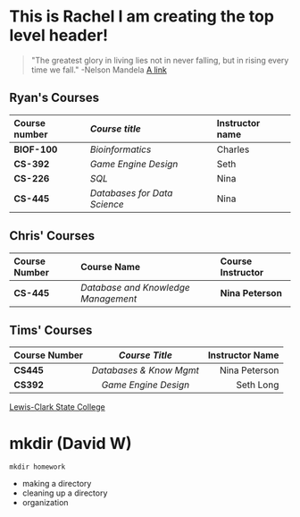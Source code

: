 # This is Rachel I am creating the top level header!
> "The greatest glory in living lies not in never falling, but in rising every time we fall." -Nelson Mandela
[A link](https://xkcd.com/)

## Ryan's Courses
| **Course number** | _Course title_ | Instructor name |
| :-----------------|:---------------| :---------------|
| **BIOF-100**          | _Bioinformatics_ | Charles          |
| **CS-392**            | _Game Engine Design_ | Seth         |
| **CS-226**            | _SQL_           |   Nina |
| **CS-445**            | _Databases for Data Science_ | Nina |

## Chris' Courses
| Course Number     | Course Name                           | Course Instructor     |
| :-----------------| :-------------------------------------| :---------------------|
| **CS-445**	    | _Database and Knowledge Management_   | **Nina Peterson**     |


## Tims' Courses
| **Course Number**   |      *Course Title*      |  Instructor Name |
|----------|:-------------:|------:|
| **CS445** | *Databases & Know Mgmt* | Nina Peterson |
| **CS392** | *Game Engine Design* |  Seth Long |


[Lewis-Clark State College](https://www.lcsc.edu)


# mkdir (David W)
`mkdir homework`  
* making a directory
* cleaning up a directory
* organization
